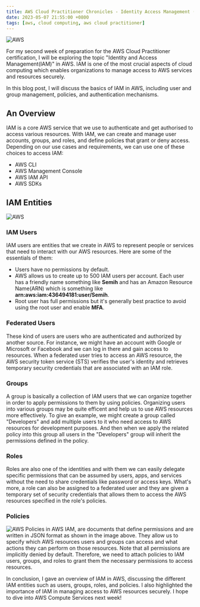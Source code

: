```yaml
---
title: AWS Cloud Practitioner Chronicles - Identity Access Management (IAM)
date: 2023-05-07 21:55:00 +0800
tags: [aws, cloud computing, aws cloud practitioner]
---
```


![AWS](https://d1.awsstatic.com/howitworks_IAM_110321.8b2290727bb2022d54416e099c87ad9dc64be5d5.jpg "AWS")

For my second week of preparation for the AWS Cloud Practitioner certification, I will be exploring the topic "Identity and Access Management(IAM)" in AWS. IAM is one of the most crucial aspects of cloud computing which enables organizations to manage access to AWS services and resources securely. 

In this blog post, I will discuss the basics of IAM in AWS, including user and group management, policies, and authentication mechanisms.

## An Overview

IAM is a core AWS service that we use to authenticate and get authorised to access various resources. With IAM, we can create and manage user accounts, groups, and roles, and define policies that grant or deny access. Depending on our use cases and requirements, we can use one of these choices to access IAM:

* AWS CLI
* AWS Management Console
* AWS IAM API
* AWS SDKs

## IAM Entities

![AWS](https://digitalcloud.training/wp-content/uploads/2022/02/iam-users-groups-roles-policies.png "AWS")

### IAM Users

IAM users are entities that we create in AWS to represent people or services that need to interact with our AWS resources. Here are some of the essentials of them:

* Users have no permissions by default.
* AWS allows us to create up to 500 IAM users per account. Each user has a friendly name something like **Semih** and has an Amazon Resource Name(ARN) which is something like **arn:aws:iam:436494181:user/Semih**.
* Root user has full permissions but it's generally best practice to avoid using the root user and enable **MFA**.

### Federated Users
These kind of users are users who are authenticated and authorized by another source. For instance, we might have an account with Google or Microsoft or Facebook and we can log in there and gain access to resources. When a federated user tries to access an AWS resource, the AWS security token service (STS) verifies the user's identity and retrieves temporary security credentials that are associated with an IAM role.

### Groups
A group is basically a collection of IAM users that we can organize together in order to apply permissions to them by using policies. Organizing users into various groups may be quite efficent and help us to use AWS resources more effectively. To give an example, we might create a group called "Developers" and add multiple users to it who need access to AWS resources for development purposes. And then when we apply the related policy into this group all users in the "Developers" group will inherit the permissions defined in the policy.

### Roles
Roles are also one of the identities and with them we can easily delegate specific permissions that can be assumed by users, apps, and services without the need to share credentials like password or access keys. What's more, a role can also be assigned to a federated user and they are given a temporary set of security credentials that allows them to access the AWS resources specified in the role's policies.

### Policies

![AWS](https://d2908q01vomqb2.cloudfront.net/22d200f8670dbdb3e253a90eee5098477c95c23d/2018/01/30/AR2_0118_a.png "AWS")
Policies in AWS IAM, are documents that define permissions and are written in JSON format as shown in the image above. They allow us to specify which AWS resources users and groups can access and what actions they can perform on those resources. Note that all permissions are implicitly denied by default. Therefore, we need to attach policies to IAM users, groups, and roles to grant them the necessary permissions to access resources.



In conclusion, I gave an overview of IAM in AWS, discussing the different IAM entities such as users, groups, roles, and policies. I also highlighted the importance of IAM in managing access to AWS resources securely. I hope to dive into AWS Compute Services next week!